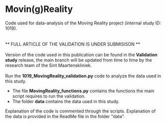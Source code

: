# Movin(g)Reality
Code used for data-analysis of the Moving Reality project (internal study ID: 1019).
<br>
<br>
<br>
** FULL ARTICLE OF THE VALIDATION IS UNDER SUBMISISON **
<br> 
<br>
Version of the code used in this publication can be found in the **Validation study** release, the main branch will be updated from time to time by the research team of the Sint Maartenskliniek.
<br>
<br> 
Run the **1019_MovingReality_validation.py** code to analyze the data used in this study.
- The file **MovingReality_functions.py** contains the functions the main script requires to run the validation.
- The folder **data** contains the data used in this study.

Explanation of the code is commented through the scripts.
Explanation of the data is provided in the ReadMe file in the folder "data".
<br>
<br>
<br>
<br>
